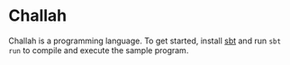 # Challah

Challah is a programming language. To get started, install
[sbt](https://www.scala-sbt.org/1.x/docs/Setup.html) and run `sbt run` to
compile and execute the sample program.
